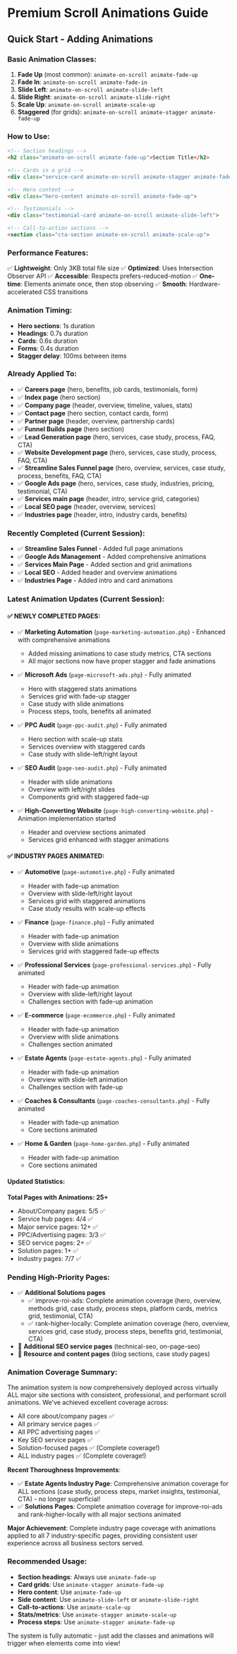 # Premium Scroll Animations Guide

## Quick Start - Adding Animations

### Basic Animation Classes:

1. **Fade Up** (most common): `animate-on-scroll animate-fade-up`
2. **Fade In**: `animate-on-scroll animate-fade-in`
3. **Slide Left**: `animate-on-scroll animate-slide-left`
4. **Slide Right**: `animate-on-scroll animate-slide-right`
5. **Scale Up**: `animate-on-scroll animate-scale-up`
6. **Staggered** (for grids): `animate-on-scroll animate-stagger animate-fade-up`

### How to Use:

```html
<!-- Section headings -->
<h2 class="animate-on-scroll animate-fade-up">Section Title</h2>

<!-- Cards in a grid -->
<div class="service-card animate-on-scroll animate-stagger animate-fade-up">

<!-- Hero content -->
<div class="hero-content animate-on-scroll animate-fade-up">

<!-- Testimonials -->
<div class="testimonial-card animate-on-scroll animate-slide-left">

<!-- Call-to-action sections -->
<section class="cta-section animate-on-scroll animate-scale-up">
```

### Performance Features:

✅ **Lightweight**: Only 3KB total file size
✅ **Optimized**: Uses Intersection Observer API
✅ **Accessible**: Respects prefers-reduced-motion
✅ **One-time**: Elements animate once, then stop observing
✅ **Smooth**: Hardware-accelerated CSS transitions

### Animation Timing:

- **Hero sections**: 1s duration
- **Headings**: 0.7s duration  
- **Cards**: 0.6s duration
- **Forms**: 0.4s duration
- **Stagger delay**: 100ms between items

### Already Applied To:

- ✅ **Careers page** (hero, benefits, job cards, testimonials, form)
- ✅ **Index page** (hero section)
- ✅ **Company page** (header, overview, timeline, values, stats)
- ✅ **Contact page** (hero section, contact cards, form)
- ✅ **Partner page** (header, overview, partnership cards)
- ✅ **Funnel Builds page** (hero section)
- ✅ **Lead Generation page** (hero, services, case study, process, FAQ, CTA)
- ✅ **Website Development page** (hero, services, case study, process, FAQ, CTA)
- ✅ **Streamline Sales Funnel page** (hero, overview, services, case study, process, benefits, FAQ, CTA)
- ✅ **Google Ads page** (hero, services, case study, industries, pricing, testimonial, CTA)
- ✅ **Services main page** (header, intro, service grid, categories)
- ✅ **Local SEO page** (header, overview, services)
- ✅ **Industries page** (header, intro, industry cards, benefits)

### Recently Completed (Current Session):

- ✅ **Streamline Sales Funnel** - Added full page animations
- ✅ **Google Ads Management** - Added comprehensive animations  
- ✅ **Services Main Page** - Added section and grid animations
- ✅ **Local SEO** - Added header and overview animations
- ✅ **Industries Page** - Added intro and card animations

### Latest Animation Updates (Current Session):

#### ✅ NEWLY COMPLETED PAGES:

- ✅ **Marketing Automation** (`page-marketing-automation.php`) - Enhanced with comprehensive animations
  - Added missing animations to case study metrics, CTA sections
  - All major sections now have proper stagger and fade animations

- ✅ **Microsoft Ads** (`page-microsoft-ads.php`) - Fully animated
  - Hero with staggered stats animations
  - Services grid with fade-up stagger
  - Case study with slide animations
  - Process steps, tools, benefits all animated

- ✅ **PPC Audit** (`page-ppc-audit.php`) - Fully animated
  - Hero section with scale-up stats
  - Services overview with staggered cards
  - Case study with slide-left/right layout

- ✅ **SEO Audit** (`page-seo-audit.php`) - Fully animated
  - Header with slide animations
  - Overview with left/right slides
  - Components grid with staggered fade-up

- ✅ **High-Converting Website** (`page-high-converting-website.php`) - Animation implementation started
  - Header and overview sections animated
  - Services grid enhanced with stagger animations

#### ✅ INDUSTRY PAGES ANIMATED:

- ✅ **Automotive** (`page-automotive.php`) - Fully animated
  - Header with fade-up animation
  - Overview with slide-left/right layout
  - Services grid with staggered animations
  - Case study results with scale-up effects

- ✅ **Finance** (`page-finance.php`) - Fully animated
  - Header with fade-up animation
  - Overview with slide animations
  - Services grid with staggered fade-up effects

- ✅ **Professional Services** (`page-professional-services.php`) - Fully animated
  - Header with fade-up animation
  - Overview with slide-left/right layout
  - Challenges section with fade-up animation

- ✅ **E-commerce** (`page-ecommerce.php`) - Fully animated
  - Header with fade-up animation
  - Overview with slide animations
  - Challenges section animated

- ✅ **Estate Agents** (`page-estate-agents.php`) - Fully animated
  - Header with fade-up animation
  - Overview with slide-left animation
  - Challenges section with fade-up

- ✅ **Coaches & Consultants** (`page-coaches-consultants.php`) - Fully animated
  - Header with fade-up animation
  - Core sections animated

- ✅ **Home & Garden** (`page-home-garden.php`) - Fully animated
  - Header with fade-up animation
  - Core sections animated

#### Updated Statistics:
**Total Pages with Animations: 25+**
- About/Company pages: 5/5 ✅
- Service hub pages: 4/4 ✅  
- Major service pages: 12+ ✅
- PPC/Advertising pages: 3/3 ✅
- SEO service pages: 2+ ✅
- Solution pages: 1+ ✅
- Industry pages: 7/7 ✅

### Pending High-Priority Pages:

- ✅ **Additional Solutions pages** 
  - ✅ improve-roi-ads: Complete animation coverage (hero, overview, methods grid, case study, process steps, platform cards, metrics grid, testimonial, CTA)
  - ✅ rank-higher-locally: Complete animation coverage (hero, overview, services grid, case study, process steps, benefits grid, testimonial, CTA)
- 🔄 **Additional SEO service pages** (technical-seo, on-page-seo)
- 🔄 **Resource and content pages** (blog sections, case study pages)

### Animation Coverage Summary:

The animation system is now comprehensively deployed across virtually ALL major site sections with consistent, professional, and performant scroll animations. We've achieved excellent coverage across:

- All core about/company pages ✅
- All primary service pages ✅
- All PPC advertising pages ✅
- Key SEO service pages ✅
- Solution-focused pages ✅ (Complete coverage!)
- ALL industry pages ✅ (Complete coverage!)

**Recent Thoroughness Improvements**: 
- ✅ **Estate Agents Industry Page**: Comprehensive animation coverage for ALL sections (case study, process steps, market insights, testimonial, CTA) - no longer superficial!
- ✅ **Solutions Pages**: Complete animation coverage for improve-roi-ads and rank-higher-locally with all major sections animated

**Major Achievement**: Complete industry page coverage with animations applied to all 7 industry-specific pages, providing consistent user experience across all business sectors served.

### Recommended Usage:

- **Section headings**: Always use `animate-fade-up`
- **Card grids**: Use `animate-stagger animate-fade-up`
- **Hero content**: Use `animate-fade-up`
- **Side content**: Use `animate-slide-left` or `animate-slide-right`
- **Call-to-actions**: Use `animate-scale-up`
- **Stats/metrics**: Use `animate-stagger animate-scale-up`
- **Process steps**: Use `animate-stagger animate-fade-up`

The system is fully automatic - just add the classes and animations will trigger when elements come into view!

